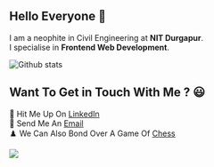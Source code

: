 ## Hello Everyone 👋

I am a neophite in Civil Engineering at **NIT Durgapur**.</br> 
I specialise in **Frontend Web Development**.</br>

![Github stats](https://github-readme-stats.vercel.app/api?username=TheInvincibleLearner&theme=chartreuse-dark&show_icons=true&count_private=true)

## Want To Get in Touch With Me ? :smiley:</br>
🔭 Hit Me Up On [LinkedIn](https://www.linkedin.com/in/aritro-ghosh-246920201/)</br>
:email: Send Me An [Email](mailto:aritroghosh4@gmail.com)</br>
♟️ We Can Also Bond Over A Game Of [Chess](https://friend.chess.com/R2hP)</br>



![](https://komarev.com/ghpvc/?username=TheInvincibleLearner&color=green)


